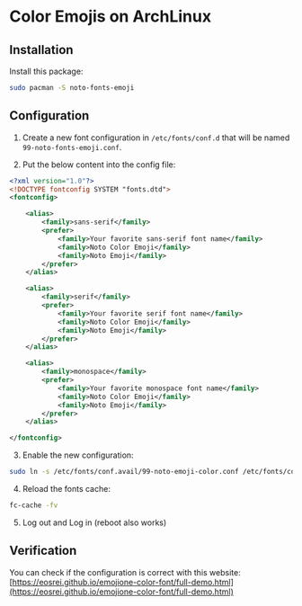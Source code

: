 # Color Emojis on ArchLinux

## Installation

Install this package:

```bash
sudo pacman -S noto-fonts-emoji
```

## Configuration

1. Create a new font configuration in `/etc/fonts/conf.d` that will be named `99-noto-fonts-emoji.conf`.

2. Put the below content into the config file:
```xml
<?xml version="1.0"?>
<!DOCTYPE fontconfig SYSTEM "fonts.dtd">
<fontconfig>

    <alias>
        <family>sans-serif</family>
        <prefer>
            <family>Your favorite sans-serif font name</family>
            <family>Noto Color Emoji</family>
            <family>Noto Emoji</family>
        </prefer>
    </alias>

    <alias>
        <family>serif</family>
        <prefer>
            <family>Your favorite serif font name</family>
            <family>Noto Color Emoji</family>
            <family>Noto Emoji</family>
        </prefer>
    </alias>

    <alias>
        <family>monospace</family>
        <prefer>
            <family>Your favorite monospace font name</family>
            <family>Noto Color Emoji</family>
            <family>Noto Emoji</family>
        </prefer>
    </alias>

</fontconfig>
```

3. Enable the new configuration:
```bash
sudo ln -s /etc/fonts/conf.avail/99-noto-emoji-color.conf /etc/fonts/conf.d/99-noto-emoji-color.conf
```

4. Reload the fonts cache:
```bash
fc-cache -fv
```

5. Log out and Log in (reboot also works)

## Verification

You can check if the configuration is correct with this website:  
[https://eosrei.github.io/emojione-color-font/full-demo.html](https://eosrei.github.io/emojione-color-font/full-demo.html)
